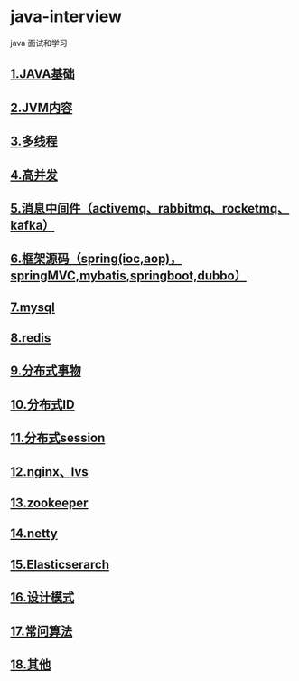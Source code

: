 # java-interview
java 面试和学习

##  <a href="https://github.com/lianyj/java-interview/issues/1" >1.JAVA基础</a>
##  <a href="https://github.com/lianyj/java-interview/issues/2" >2.JVM内容</a>
##  <a href="https://github.com/lianyj/java-interview/issues/3" >3.多线程</a>
##  <a href="https://github.com/lianyj/java-interview/issues/4" >4.高并发 </a>
##  <a href="https://github.com/lianyj/java-interview/issues/5" >5.消息中间件（activemq、rabbitmq、rocketmq、kafka）</a>
##  <a href="https://github.com/lianyj/java-interview/issues/6" >6.框架源码（spring(ioc,aop)，springMVC,mybatis,springboot,dubbo）</a>
##  <a href="https://github.com/lianyj/java-interview/issues/7" >7.mysql</a>
##  <a href="https://github.com/lianyj/java-interview/issues/8" >8.redis</a>
##  <a href="https://github.com/lianyj/java-interview/issues/9" >9.分布式事物</a>
##  <a href="https://github.com/lianyj/java-interview/issues/10" >10.分布式ID</a>
##  <a href="https://github.com/lianyj/java-interview/issues/11" >11.分布式session</a>
##  <a href="https://github.com/lianyj/java-interview/issues/12" >12.nginx、lvs</a>
##  <a href="https://github.com/lianyj/java-interview/issues/13" >13.zookeeper</a>
##  <a href="https://github.com/lianyj/java-interview/issues/14" >14.netty</a>
## <a href="https://github.com/lianyj/java-interview/issues/15" >15.Elasticserarch</a>
##  <a href="https://github.com/lianyj/java-interview/issues/16" >16.设计模式</a>
##  <a href="https://github.com/lianyj/java-interview/issues/17" >17.常问算法</a>
##  <a href="https://github.com/lianyj/java-interview/issues/18" >18.其他</a>

